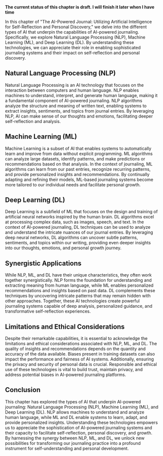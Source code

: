**The current status of this chapter is draft. I will finish it later when I have time**

In this chapter of "The AI-Powered Journal: Utilizing Artificial Intelligence for Self-Reflection and Personal Discovery," we delve into the different types of AI that underpin the capabilities of AI-powered journaling. Specifically, we explore Natural Language Processing (NLP), Machine Learning (ML), and Deep Learning (DL). By understanding these technologies, we can appreciate their role in enabling sophisticated journaling systems and their impact on self-reflection and personal discovery.

Natural Language Processing (NLP)
---------------------------------

Natural Language Processing is an AI technology that focuses on the interaction between computers and human language. NLP enables machines to understand, interpret, and generate human language, making it a fundamental component of AI-powered journaling. NLP algorithms analyze the structure and meaning of written text, enabling systems to extract insights, sentiments, and topics from journal entries. By leveraging NLP, AI can make sense of our thoughts and emotions, facilitating deeper self-reflection and analysis.

Machine Learning (ML)
---------------------

Machine Learning is a subset of AI that enables systems to automatically learn and improve from data without explicit programming. ML algorithms can analyze large datasets, identify patterns, and make predictions or recommendations based on that analysis. In the context of journaling, ML algorithms can learn from our past entries, recognize recurring patterns, and provide personalized insights and recommendations. By continually adapting and refining their models, ML-based journaling systems become more tailored to our individual needs and facilitate personal growth.

Deep Learning (DL)
------------------

Deep Learning is a subfield of ML that focuses on the design and training of artificial neural networks inspired by the human brain. DL algorithms excel at processing complex data, such as images, speech, and text. In the context of AI-powered journaling, DL techniques can be used to analyze and understand the intricate nuances of our journal entries. By leveraging deep neural networks, DL algorithms can uncover subtle patterns, sentiments, and topics within our writing, providing even deeper insights into our thoughts, emotions, and personal growth journey.

Synergistic Applications
------------------------

While NLP, ML, and DL have their unique characteristics, they often work together synergistically. NLP forms the foundation for understanding and extracting meaning from human language, while ML enables personalized recommendations and insights based on past data. DL complements these techniques by uncovering intricate patterns that may remain hidden with other approaches. Together, these AI technologies create powerful journaling systems capable of deep analysis, personalized guidance, and transformative self-reflection experiences.

Limitations and Ethical Considerations
--------------------------------------

Despite their remarkable capabilities, it is essential to acknowledge the limitations and ethical considerations associated with NLP, ML, and DL. The quality of insights and recommendations depends on the quantity and accuracy of the data available. Biases present in training datasets can also impact the performance and fairness of AI systems. Additionally, ensuring the privacy and security of personal data is crucial. Responsible and ethical use of these technologies is vital to build trust, maintain privacy, and address potential biases in AI-powered journaling platforms.

Conclusion
----------

This chapter has explored the types of AI that underpin AI-powered journaling: Natural Language Processing (NLP), Machine Learning (ML), and Deep Learning (DL). NLP allows machines to understand and analyze human language, while ML and DL enable systems to learn, adapt, and provide personalized insights. Understanding these technologies empowers us to appreciate the sophistication of AI-powered journaling systems and their capacity to facilitate self-reflection, personal discovery, and growth. By harnessing the synergy between NLP, ML, and DL, we unlock new possibilities for transforming our journaling practice into a profound instrument for self-understanding and personal development.
